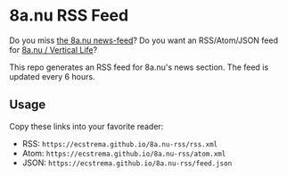# 8a.nu RSS Feed

Do you miss [the 8a.nu news-feed](https://www.8a.nu/news/rss-news-feed-7778)? Do you want an RSS/Atom/JSON feed for [8a.nu / Vertical Life](https://8a.nu)?

This repo generates an RSS feed for 8a.nu's news section. The feed is updated every 6 hours.

## Usage

Copy these links into your favorite reader:

 - RSS: `https://ecstrema.github.io/8a.nu-rss/rss.xml`
 - Atom: `https://ecstrema.github.io/8a.nu-rss/atom.xml`
 - JSON: `https://ecstrema.github.io/8a.nu-rss/feed.json`
